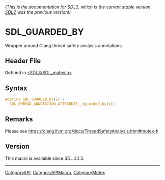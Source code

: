 ###### (This is the documentation for SDL3, which is the current stable version. [SDL2](https://wiki.libsdl.org/SDL2/) was the previous version!)
# SDL_GUARDED_BY

Wrapper around Clang thread safety analysis annotations.

## Header File

Defined in [<SDL3/SDL_mutex.h>](https://github.com/libsdl-org/SDL/blob/main/include/SDL3/SDL_mutex.h)

## Syntax

```c
#define SDL_GUARDED_BY(x) \
  SDL_THREAD_ANNOTATION_ATTRIBUTE__(guarded_by(x))
```

## Remarks

Please see https://clang.llvm.org/docs/ThreadSafetyAnalysis.html#mutex-h

## Version

This macro is available since SDL 3.1.3.

----
[CategoryAPI](CategoryAPI), [CategoryAPIMacro](CategoryAPIMacro), [CategoryMutex](CategoryMutex)

